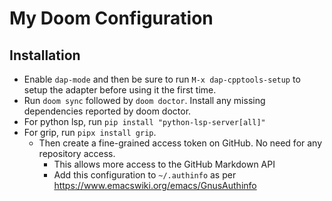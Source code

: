 # My Doom Configuration

## Installation
- Enable `dap-mode` and then be sure to run `M-x dap-cpptools-setup` to setup the adapter before using it the first time.
- Run `doom sync` followed by `doom doctor`. Install any missing dependencies reported by doom doctor.
- For python lsp, run `pip install "python-lsp-server[all]"`
- For grip, run `pipx install grip`.
  - Then create a fine-grained access token on GitHub. No need for any repository access. 
    - This allows more access to the GitHub Markdown API
    - Add this configuration to `~/.authinfo` as per https://www.emacswiki.org/emacs/GnusAuthinfo

